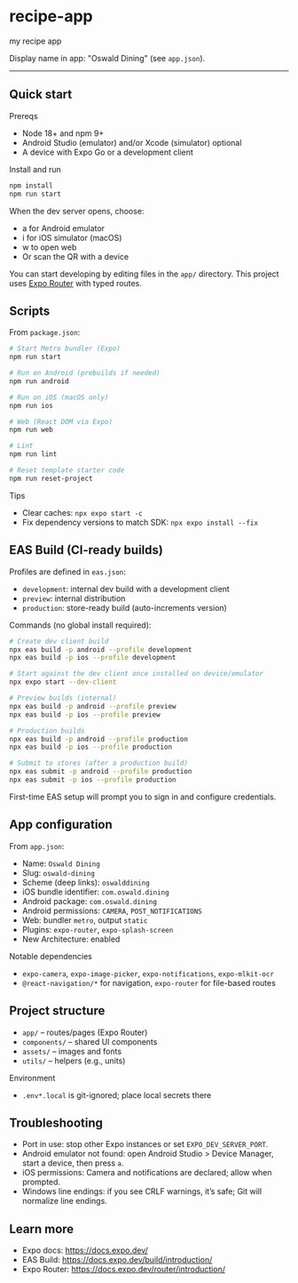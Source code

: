 # recipe-app

my recipe app

Display name in app: "Oswald Dining" (see `app.json`).

---

## Quick start

Prereqs
- Node 18+ and npm 9+
- Android Studio (emulator) and/or Xcode (simulator) optional
- A device with Expo Go or a development client

Install and run

```bash
npm install
npm run start
```

When the dev server opens, choose:
- a for Android emulator
- i for iOS simulator (macOS)
- w to open web
- Or scan the QR with a device

You can start developing by editing files in the `app/` directory. This project uses [Expo Router](https://docs.expo.dev/router/introduction) with typed routes.

## Scripts

From `package.json`:

```bash
# Start Metro bundler (Expo)
npm run start

# Run on Android (prebuilds if needed)
npm run android

# Run on iOS (macOS only)
npm run ios

# Web (React DOM via Expo)
npm run web

# Lint
npm run lint

# Reset template starter code
npm run reset-project
```

Tips
- Clear caches: `npx expo start -c`
- Fix dependency versions to match SDK: `npx expo install --fix`

## EAS Build (CI-ready builds)

Profiles are defined in `eas.json`:
- `development`: internal dev build with a development client
- `preview`: internal distribution
- `production`: store-ready build (auto-increments version)

Commands (no global install required):

```bash
# Create dev client build
npx eas build -p android --profile development
npx eas build -p ios --profile development

# Start against the dev client once installed on device/emulator
npx expo start --dev-client

# Preview builds (internal)
npx eas build -p android --profile preview
npx eas build -p ios --profile preview

# Production builds
npx eas build -p android --profile production
npx eas build -p ios --profile production

# Submit to stores (after a production build)
npx eas submit -p android --profile production
npx eas submit -p ios --profile production
```

First-time EAS setup will prompt you to sign in and configure credentials.

## App configuration

From `app.json`:
- Name: `Oswald Dining`
- Slug: `oswald-dining`
- Scheme (deep links): `oswalddining`
- iOS bundle identifier: `com.oswald.dining`
- Android package: `com.oswald.dining`
- Android permissions: `CAMERA`, `POST_NOTIFICATIONS`
- Web: bundler `metro`, output `static`
- Plugins: `expo-router`, `expo-splash-screen`
- New Architecture: enabled

Notable dependencies
- `expo-camera`, `expo-image-picker`, `expo-notifications`, `expo-mlkit-ocr`
- `@react-navigation/*` for navigation, `expo-router` for file-based routes

## Project structure

- `app/` – routes/pages (Expo Router)
- `components/` – shared UI components
- `assets/` – images and fonts
- `utils/` – helpers (e.g., units)

Environment
- `.env*.local` is git-ignored; place local secrets there

## Troubleshooting

- Port in use: stop other Expo instances or set `EXPO_DEV_SERVER_PORT`.
- Android emulator not found: open Android Studio > Device Manager, start a device, then press `a`.
- iOS permissions: Camera and notifications are declared; allow when prompted.
- Windows line endings: if you see CRLF warnings, it’s safe; Git will normalize line endings.

## Learn more

- Expo docs: https://docs.expo.dev/
- EAS Build: https://docs.expo.dev/build/introduction/
- Expo Router: https://docs.expo.dev/router/introduction/
